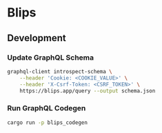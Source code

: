 # Blips

## Development

### Update GraphQL Schema

```sh
graphql-client introspect-schema \
    --header 'Cookie: <COOKIE_VALUE>' \
    --header 'X-Csrf-Token: <CSRF_TOKEN>' \
    https://blips.app/query --output schema.json

```

### Run GraphQL Codegen

```sh
cargo run -p blips_codegen
```
